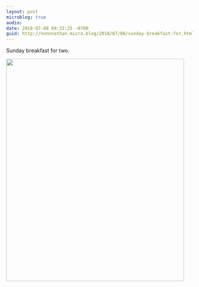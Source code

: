 ```yaml
---
layout: post
microblog: true
audio: 
date: 2018-07-08 09:32:25 -0700
guid: http://nnnnnathan.micro.blog/2018/07/08/sunday-breakfast-for.html
---
```

Sunday breakfast for two.

<img src="http://status.yergler.net/uploads/2018/06f92bf779.jpg" width="480" height="600" />

